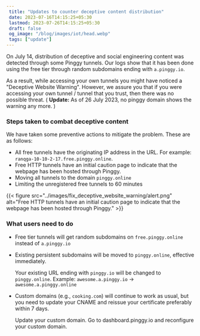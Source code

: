 ```yaml
---
 title: "Updates to counter deceptive content distribution" 
 date: 2023-07-16T14:15:25+05:30 
 lastmod: 2023-07-26T14:15:25+05:30
 draft: false 
 og_image: "/blog/images/iot/head.webp"
 tags: ["update"]
---
```


On July 14, distribution of deceptive and social engineering content was detected through some Pinggy tunnels. Our logs show that it has been done using the free tier through random subdomains ending with `a.pinggy.io`. 

As a result, while accessing your own tunnels you might have noticed a "Deceptive Website Warning". However, we assure you that if you were accessing your own tunnel / tunnel that you trust, then there was no possible threat. ( **Update:** As of 26 July 2023, no pinggy domain shows the warning any more.  )

### Steps taken to combat deceptive content

We have taken some preventive actions to mitigate the problem. These are as follows:

* All free tunnels have the originating IP address in the URL. For example: `ranqga-10-10-2-17.free.pinggy.online`.
* Free HTTP tunnels have an initial caution page to indicate that the webpage has been hosted through Pinggy.
* Moving all tunnels to the domain `pinggy.online`
* Limiting the unregistered free tunnels to 60 minutes

{{< figure src="../images/fix_deceptive_website_warning/alert.png" alt="Free HTTP tunnels have an initial caution page to indicate that the webpage has been hosted through Pinggy." >}}


### What users need to do

* Free tier tunnels will get random subdomains on `free.pinggy.online` instead of `a.pinggy.io`
* Existing persistent subdomains will be moved to `pinggy.online`, effective immediately.

    Your existing URL ending with `pinggy.io` will be changed to `pinggy.online`.
Example: `awesome.a.pinggy.io` -> `awesome.a.pinggy.online`

* Custom domains (e.g., `cooking.com`) will continue to work as usual, but you need to update your CNAME and reissue your certificate preferably within 7 days.

    Update your custom domain. Go to dashboard.pinggy.io and reconfigure your custom domain.

